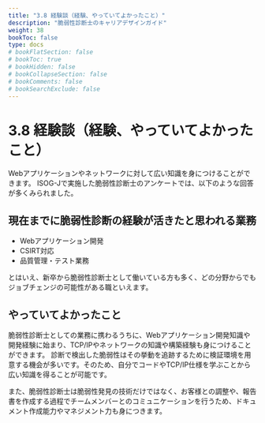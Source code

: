 ```yaml
---
title: "3.8 経験談（経験、やっていてよかったこと）"
description: "脆弱性診断士のキャリアデザインガイド"
weight: 38
bookToc: false
type: docs
# bookFlatSection: false
# bookToc: true
# bookHidden: false
# bookCollapseSection: false
# bookComments: false
# bookSearchExclude: false
---
```


# 3.8 経験談（経験、やっていてよかったこと）

Webアプリケーションやネットワークに対して広い知識を身につけることができます。
ISOG-Jで実施した脆弱性診断士のアンケートでは、以下のような回答が多くみられました。

## 現在までに脆弱性診断の経験が活きたと思われる業務

- Webアプリケーション開発
- CSIRT対応
- 品質管理・テスト業務

とはいえ、新卒から脆弱性診断士として働いている方も多く、どの分野からでもジョブチェンジの可能性がある職といえます。

## やっていてよかったこと

脆弱性診断士としての業務に携わるうちに、Webアプリケーション開発知識や開発経験に始まり、TCP/IPやネットワークの知識や構築経験も身につけることができます。
診断で検出した脆弱性はその挙動を追跡するために検証環境を用意する機会が多いです。そのため、自分でコードやTCP/IP仕様を学ぶことから広い知識を得ることが可能です。

また、脆弱性診断士は脆弱性発見の技術だけではなく、お客様との調整や、報告書を作成する過程でチームメンバーとのコミュニケーションを行うため、ドキュメント作成能力やマネジメント力も身につきます。